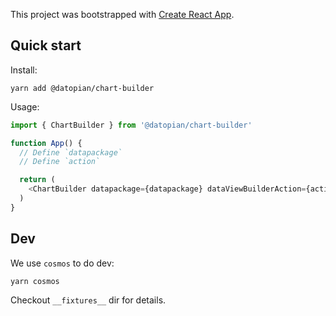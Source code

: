 This project was bootstrapped with [Create React App](https://github.com/facebook/create-react-app).

## Quick start

Install:

```
yarn add @datopian/chart-builder
```

Usage:

```javascript
import { ChartBuilder } from '@datopian/chart-builder'

function App() {
  // Define `datapackage`
  // Define `action`

  return (
    <ChartBuilder datapackage={datapackage} dataViewBuilderAction={action} />
  )
}
```

## Dev

We use `cosmos` to do dev:

```
yarn cosmos
```

Checkout `__fixtures__` dir for details.
